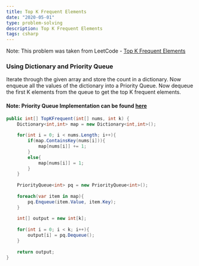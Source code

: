 ```yaml
---
title: Top K Frequent Elements
date: "2020-05-01"
type: problem-solving
description: Top K Frequent Elements
tags: csharp
---
```


Note: This problem was taken from LeetCode - [Top K Frequent Elements](https://leetcode.com/problems/top-k-frequent-elements/)

### Using Dictionary and Priority Queue

Iterate through the given array and store the count in a dictionary. Now enqueue all the values of the dictionary into a Priority Queue. Now dequeue the first K elements from the queue to get the top K frequent elements.

#### Note: Priority Queue Implementation can be found [here](/priority-queue-implementation-with-generics/)

```csharp
public int[] TopKFrequent(int[] nums, int k) {
	Dictionary<int,int> map = new Dictionary<int,int>();
	
	for(int i = 0; i < nums.Length; i++){
		if(map.ContainsKey(nums[i])){
			map[nums[i]] += 1;
		}
		else{
			map[nums[i]] = 1;
		}
	}
	
	PriorityQueue<int> pq = new PriorityQueue<int>();
	
	foreach(var item in map){
		pq.Enqueue(item.Value, item.Key);
	}
	
	int[] output = new int[k];
	
	for(int i = 0; i < k; i++){
		output[i] = pq.Dequeue();
	}
	
	return output;
}
```
